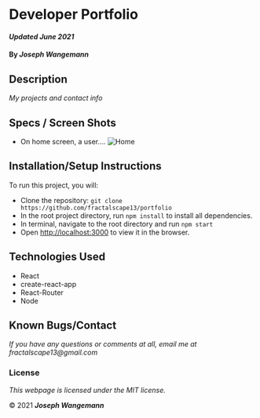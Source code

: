# Developer Portfolio

#### _Updated June 2021_
#### By _**Joseph Wangemann**_

## Description
_My projects and contact info_

## Specs / Screen Shots
* On home screen, a user....
![Home](./src/assets/homescreen.png?raw=true "Home screen")

## Installation/Setup Instructions
To run this project, you will:
  * Clone the repository: `git clone https://github.com/fractalscape13/portfolio`
  * In the root project directory, run `npm install` to install all dependencies. 
  * In terminal, navigate to the root directory and run `npm start`
  * Open [http://localhost:3000](http://localhost:3000) to view it in the browser.

## Technologies Used
* React
* create-react-app
* React-Router
* Node

## Known Bugs/Contact

_If you have any questions or comments at all, email me at fractalscape13@gmail.com_

### License

*This webpage is licensed under the MIT license.*

&copy; 2021 **_Joseph Wangemann_**